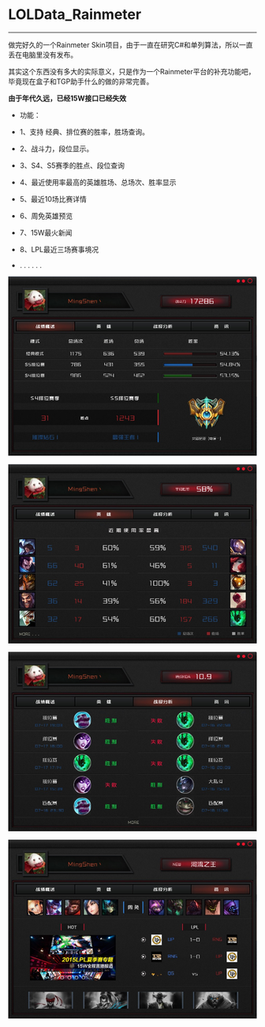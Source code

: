 # LOLData_Rainmeter
---

做完好久的一个Rainmeter Skin项目，由于一直在研究C#和单列算法，所以一直丢在电脑里没有发布。

其实这个东西没有多大的实际意义，只是作为一个Rainmeter平台的补充功能吧，毕竟现在盒子和TGP助手什么的做的非常完善。

**由于年代久远，已经15W接口已经失效**

* 功能：
* 1、支持 经典、排位赛的胜率，胜场查询。

* 2、战斗力，段位显示。

* 3、S4、S5赛季的胜点、段位查询

* 4、最近使用率最高的英雄胜场、总场次、胜率显示

* 5、最近10场比赛详情

* 6、周免英雄预览

* 7、15W最火新闻

* 8、LPL最近三场赛事境况

* . . . . . .

![A](https://github.com/lingme/Picture_Bucket/raw/master/LOLData_Rainmeter_img/index_1.jpg)

![A](https://github.com/lingme/Picture_Bucket/raw/master/LOLData_Rainmeter_img/index_2.jpg)

![A](https://github.com/lingme/Picture_Bucket/raw/master/LOLData_Rainmeter_img/index_3.jpg)

![A](https://github.com/lingme/Picture_Bucket/raw/master/LOLData_Rainmeter_img/index_4.jpg)